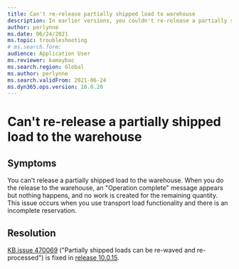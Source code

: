 ```yaml
--- 
title: Can't re-release partially shipped load to warehouse 
description: In earlier versions, you couldn't re-release a partially shipped load when using certain functionalities with incomplete reservations. This has been fixed. 
author: perlynne 
ms.date: 06/24/2021 
ms.topic: troubleshooting 
# ms.search.form:  
audience: Application User 
ms.reviewer: kamaybac 
ms.search.region: Global 
ms.author: perlynne 
ms.search.validFrom: 2021-06-24 
ms.dyn365.ops.version: 10.0.20 
--- 
```

<!-- KFM: Because of this fix, this page is now relevant. Should it be deleted or left as is? -->
# Can't re-release a partially shipped load to the warehouse

## Symptoms

You can't release a partially shipped load to the warehouse. When you do the release to the warehouse, an "Operation complete" message appears but nothing happens, and no work is created for the remaining quantity. This issue occurs when you use transport load functionality and there is an incomplete reservation.

## Resolution

[KB issue 470069](https://fix.lcs.dynamics.com/Issue/Details?kb=4574490&bugId=470069&dbType=3&qc=84ce1e09d7032d8b8ef86f5a0c68b86badf3dfaf29686c5ebbe97c53c0957b5f) ("Partially shipped loads can be re-waved and re-processed") is fixed in [release 10.0.15](/dynamics365/supply-chain/get-started/whats-new-scm-10-0-15).
